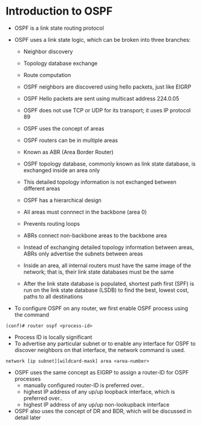 # Introduction to OSPF 

* OSPF is a link state routing protocol 
* OSPF uses a link state logic, which can be broken into three branches: 
    + Neighbor discovery 
    * Topology database exchange 
    * Route computation 

    * OSPF neighbors are discovered using hello packets, just like EIGRP 
    * OSPF Hello packets are sent using multicast address 224.0.05 
    * OSPF does not use TCP or UDP for its transport; it uses IP protocol 89 
    * OSPF uses the concept of areas 
    * OSPF routers can be in multiple areas 
    *  Known as ABR (Area Border Router) 

    * OSPF topology database, commonly known as link state database, is exchanged inside an area only 
    * This detailed topology information is not exchanged between different areas 
    * OSPF has a hierarchical design 
    * All areas must connnect in the backbone (area 0) 
    * Prevents routing loops 

    * ABRs connect non-backbone areas to the backbone area 
    * Instead of exchanging detailed topology information between areas, ABRs only advertise the subnets between areas 
    * Inside an area, all internal routers must have the same image of the network; that is, their link state databases must be the same 
    * After the link state database is populated, shortest path first (SPF) is run on the link state database (LSDB) to find the best, lowest cost, paths to all destinations 

* To configure OSPF on any router, we first enable OSPF process using the command  

```  
(conf)# router ospf <process-id> 
```

* Process ID is locally significant 
* To advertise any particular subnet or to enable any interface for OSPF to discover neighbors on that interface, the network command is used. 

```
network [ip subnet][wildcard-mask] area <area-number> 
```

* OSPF uses the same concept as EIGRP to assign a router-ID for OSPF processes 
    * manually configured router-ID is preferred over.. 
    * highest IP address of any up/up loopback interface, which is preferred over.. 
    * highest IP address of any up/up non-lookupback interface 
*  OSPF also uses the concept of DR and BDR, which will be discussed in detail later 